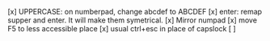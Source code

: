 [x] UPPERCASE: on numberpad, change abcdef to ABCDEF
[x] enter: remap supper and enter. It will make them symetrical.
[x] Mirror numpad
[x] move F5 to less accessible place
[x] usual ctrl+esc in place of capslock
[ ] 
